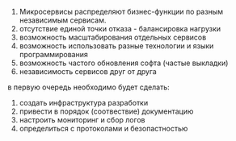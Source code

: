 1. Микросервисы распределяют бизнес-функции по разным независимым сервисам.
2. отсутствие единой точки отказа - балансировка нагрузки
3. возможность масштабирования отдельных сервисов
4. возможность использовать разные технологии и языки программирования
5. возможность частого обновления софта (частые выкладки)
6. независимость сервисов друг от друга

в первую очередь необходимо будет сделать:
1. создать инфраструктура разработки
2. привести в порядок (соотвествие) документацию
3. настроить мониторинг и сбор логов
4. определиться с протоколами и безопастностью 
